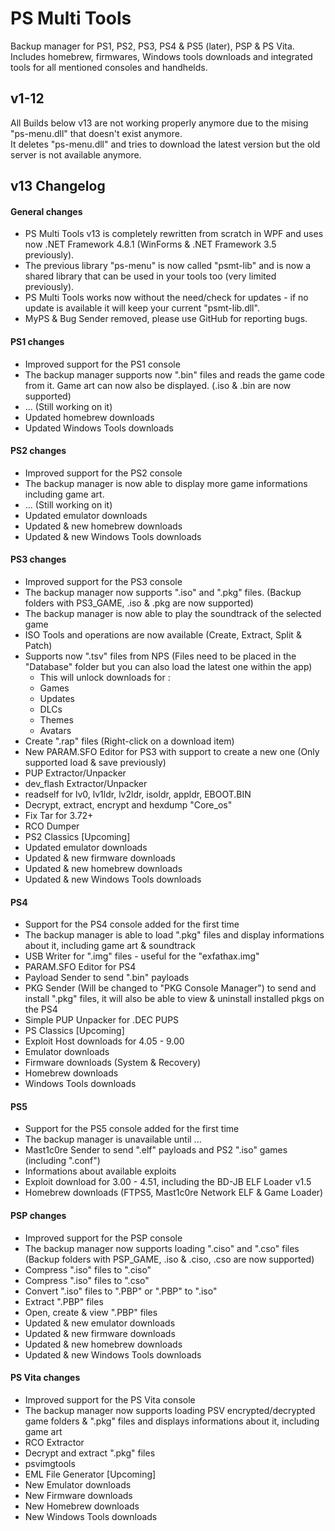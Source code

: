 # PS Multi Tools
Backup manager for PS1, PS2, PS3, PS4 &amp; PS5 (later), PSP &amp; PS Vita.</br>
Includes homebrew, firmwares, Windows tools downloads and integrated tools for all mentioned consoles and handhelds.

## v1-12
All Builds below v13 are not working properly anymore due to the mising "ps-menu.dll" that doesn't exist anymore.</br>
It deletes "ps-menu.dll" and tries to download the latest version but the old server is not available anymore.

## v13 Changelog
#### General changes
- PS Multi Tools v13 is completely rewritten from scratch in WPF and uses now .NET Framework 4.8.1 (WinForms & .NET Framework 3.5 previously).
- The previous library "ps-menu" is now called "psmt-lib" and is now a shared library that can be used in your tools too (very limited previously).
- PS Multi Tools works now without the need/check for updates - if no update is available it will keep your current "psmt-lib.dll".
- MyPS & Bug Sender removed, please use GitHub for reporting bugs.
#### PS1 changes
- Improved support for the PS1 console
- The backup manager supports now ".bin" files and reads the game code from it. Game art can now also be displayed. (.iso & .bin are now supported)
- ... (Still working on it)
- Updated homebrew downloads
- Updated Windows Tools downloads
#### PS2 changes
- Improved support for the PS2 console
- The backup manager is now able to display more game informations including game art.
- ... (Still working on it)
- Updated emulator downloads
- Updated & new homebrew downloads
- Updated & new Windows Tools downloads
#### PS3 changes
- Improved support for the PS3 console
- The backup manager now supports ".iso" and ".pkg" files. (Backup folders with PS3_GAME, .iso & .pkg are now supported)
- The backup manager is now able to play the soundtrack of the selected game
- ISO Tools and operations are now available (Create, Extract, Split & Patch)
- Supports now ".tsv" files from NPS (Files need to be placed in the "Database" folder but you can also load the latest one within the app)
  - This will unlock downloads for :
  - Games
  - Updates
  - DLCs
  - Themes
  - Avatars
- Create ".rap" files (Right-click on a download item)
- New PARAM.SFO Editor for PS3 with support to create a new one (Only supported load & save previously)
- PUP Extractor/Unpacker
- dev_flash Extractor/Unpacker
- readself for lv0, lv1ldr, lv2ldr, isoldr, appldr, EBOOT.BIN
- Decrypt, extract, encrypt and hexdump "Core_os"
- Fix Tar for 3.72+
- RCO Dumper
- PS2 Classics [Upcoming]
- Updated emulator downloads
- Updated & new firmware downloads
- Updated & new homebrew downloads
- Updated & new Windows Tools downloads
#### PS4
- Support for the PS4 console added for the first time
- The backup manager is able to load ".pkg" files and display informations about it, including game art & soundtrack
- USB Writer for ".img" files - useful for the "exfathax.img"
- PARAM.SFO Editor for PS4
- Payload Sender to send ".bin" payloads
- PKG Sender (Will be changed to "PKG Console Manager") to send and install ".pkg" files, it will also be able to view & uninstall installed pkgs on the PS4
- Simple PUP Unpacker for .DEC PUPS
- PS Classics [Upcoming]
- Exploit Host downloads for 4.05 - 9.00
- Emulator downloads
- Firmware downloads (System & Recovery)
- Homebrew downloads
- Windows Tools downloads
#### PS5
- Support for the PS5 console added for the first time
- The backup manager is unavailable until ...
- Mast1c0re Sender to send ".elf" payloads and PS2 ".iso" games (including ".conf")
- Informations about available exploits
- Exploit download for 3.00 - 4.51, including the BD-JB ELF Loader v1.5
- Homebrew downloads (FTPS5, Mast1c0re Network ELF & Game Loader)
#### PSP changes
- Improved support for the PSP console
- The backup manager now supports loading ".ciso" and ".cso" files (Backup folders with PSP_GAME, .iso & .ciso, .cso are now supported)
- Compress ".iso" files to ".ciso"
- Compress ".iso" files to ".cso"
- Convert ".iso" files to ".PBP" or ".PBP" to ".iso"
- Extract ".PBP" files
- Open, create & view ".PBP" files
- Updated & new emulator downloads
- Updated & new firmware downloads
- Updated & new homebrew downloads
- Updated & new Windows Tools downloads
#### PS Vita changes
- Improved support for the PS Vita console
- The backup manager now supports loading PSV encrypted/decrypted game folders & ".pkg" files and displays informations about it, including game art
- RCO Extractor
- Decrypt and extract ".pkg" files
- psvimgtools
- EML File Generator [Upcoming]
- New Emulator downloads
- New Firmware downloads
- New Homebrew downloads
- New Windows Tools downloads
